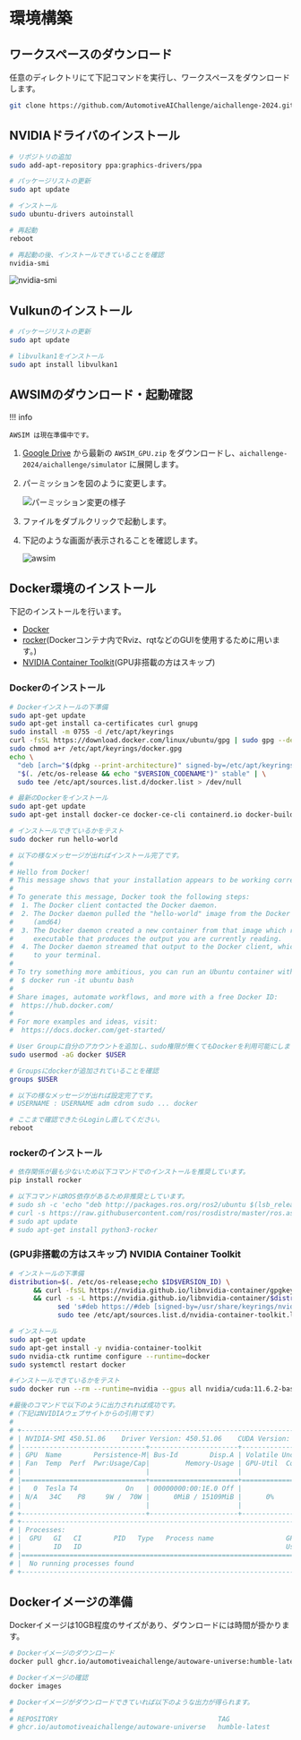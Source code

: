 # 環境構築

## ワークスペースのダウンロード

任意のディレクトリにて下記コマンドを実行し、ワークスペースをダウンロードします。

```bash
git clone https://github.com/AutomotiveAIChallenge/aichallenge-2024.git
```

## NVIDIAドライバのインストール

```bash
# リポジトリの追加
sudo add-apt-repository ppa:graphics-drivers/ppa

# パッケージリストの更新
sudo apt update

# インストール
sudo ubuntu-drivers autoinstall

# 再起動
reboot

# 再起動の後、インストールできていることを確認
nvidia-smi
```

![nvidia-smi](./images/installation/nvidia-smi.png)

## Vulkunのインストール

```bash
# パッケージリストの更新
sudo apt update

# libvulkan1をインストール
sudo apt install libvulkan1
```

## AWSIMのダウンロード・起動確認

!!! info

    AWSIM は現在準備中です。

1. [Google Drive](https://drive.google.com/drive/) から最新の `AWSIM_GPU.zip` をダウンロードし、`aichallenge-2024/aichallenge/simulator` に展開します。

2. パーミッションを図のように変更します。

   ![パーミッション変更の様子](./images/installation/permmision.png)

3. ファイルをダブルクリックで起動します。

4. 下記のような画面が表示されることを確認します。

   ![awsim](./images/installation/awsim.png)

## Docker環境のインストール

下記のインストールを行います。

- [Docker](https://docs.docker.com/engine/install/ubuntu/)
- [rocker](https://github.com/osrf/rocker)(Dockerコンテナ内でRviz、rqtなどのGUIを使用するために用います。)
- [NVIDIA Container Toolkit](https://docs.nvidia.com/datacenter/cloud-native/container-toolkit/install-guide.html)(GPU非搭載の方はスキップ)

### Dockerのインストール

```bash
# Dockerインストールの下準備
sudo apt-get update
sudo apt-get install ca-certificates curl gnupg
sudo install -m 0755 -d /etc/apt/keyrings
curl -fsSL https://download.docker.com/linux/ubuntu/gpg | sudo gpg --dearmor -o /etc/apt/keyrings/docker.gpg
sudo chmod a+r /etc/apt/keyrings/docker.gpg
echo \
  "deb [arch="$(dpkg --print-architecture)" signed-by=/etc/apt/keyrings/docker.gpg] https://download.docker.com/linux/ubuntu \
  "$(. /etc/os-release && echo "$VERSION_CODENAME")" stable" | \
  sudo tee /etc/apt/sources.list.d/docker.list > /dev/null

# 最新のDockerをインストール
sudo apt-get update
sudo apt-get install docker-ce docker-ce-cli containerd.io docker-buildx-plugin docker-compose-plugin

# インストールできているかをテスト
sudo docker run hello-world

# 以下の様なメッセージが出ればインストール完了です。
#
# Hello from Docker!
# This message shows that your installation appears to be working correctly.
#
# To generate this message, Docker took the following steps:
#  1. The Docker client contacted the Docker daemon.
#  2. The Docker daemon pulled the "hello-world" image from the Docker Hub.
#     (amd64)
#  3. The Docker daemon created a new container from that image which runs the
#     executable that produces the output you are currently reading.
#  4. The Docker daemon streamed that output to the Docker client, which sent it
#     to your terminal.
#
# To try something more ambitious, you can run an Ubuntu container with:
#  $ docker run -it ubuntu bash
#
# Share images, automate workflows, and more with a free Docker ID:
#  https://hub.docker.com/
#
# For more examples and ideas, visit:
#  https://docs.docker.com/get-started/

# User Groupに自分のアカウントを追加し、sudo権限が無くてもDockerを利用可能にします。
sudo usermod -aG docker $USER

# Groupsにdockerが追加されていることを確認
groups $USER

# 以下の様なメッセージが出れば設定完了です。
# USERNAME : USERNAME adm cdrom sudo ... docker

# ここまで確認できたらLoginし直してください。
reboot
```

### rockerのインストール

```bash
# 依存関係が最も少ないため以下コマンドでのインストールを推奨しています。
pip install rocker

# 以下コマンドはROS依存があるため非推奨としています。
# sudo sh -c 'echo "deb http://packages.ros.org/ros2/ubuntu $(lsb_release -sc) main" > /etc/apt/sources.list.d/ros2.list'
# curl -s https://raw.githubusercontent.com/ros/rosdistro/master/ros.asc | sudo apt-key add -
# sudo apt update
# sudo apt-get install python3-rocker
```

### (GPU非搭載の方はスキップ) NVIDIA Container Toolkit

```bash
# インストールの下準備
distribution=$(. /etc/os-release;echo $ID$VERSION_ID) \
      && curl -fsSL https://nvidia.github.io/libnvidia-container/gpgkey | sudo gpg --dearmor -o /usr/share/keyrings/nvidia-container-toolkit-keyring.gpg \
      && curl -s -L https://nvidia.github.io/libnvidia-container/$distribution/libnvidia-container.list | \
            sed 's#deb https://#deb [signed-by=/usr/share/keyrings/nvidia-container-toolkit-keyring.gpg] https://#g' | \
            sudo tee /etc/apt/sources.list.d/nvidia-container-toolkit.list

# インストール
sudo apt-get update
sudo apt-get install -y nvidia-container-toolkit
sudo nvidia-ctk runtime configure --runtime=docker
sudo systemctl restart docker

#インストールできているかをテスト
sudo docker run --rm --runtime=nvidia --gpus all nvidia/cuda:11.6.2-base-ubuntu20.04 nvidia-smi

#最後のコマンドで以下のように出力されれば成功です。
#（下記はNVIDIAウェブサイトからの引用です）
#
# +-----------------------------------------------------------------------------+
# | NVIDIA-SMI 450.51.06    Driver Version: 450.51.06    CUDA Version: 11.0     |
# |-------------------------------+----------------------+----------------------+
# | GPU  Name        Persistence-M| Bus-Id        Disp.A | Volatile Uncorr. ECC |
# | Fan  Temp  Perf  Pwr:Usage/Cap|         Memory-Usage | GPU-Util  Compute M. |
# |                               |                      |               MIG M. |
# |===============================+======================+======================|
# |   0  Tesla T4            On   | 00000000:00:1E.0 Off |                    0 |
# | N/A   34C    P8     9W /  70W |      0MiB / 15109MiB |      0%      Default |
# |                               |                      |                  N/A |
# +-------------------------------+----------------------+----------------------+
# +-----------------------------------------------------------------------------+
# | Processes:                                                                  |
# |  GPU   GI   CI        PID   Type   Process name                  GPU Memory |
# |        ID   ID                                                   Usage      |
# |=============================================================================|
# |  No running processes found                                                 |
# +-----------------------------------------------------------------------------+
```

## Dockerイメージの準備

Dockerイメージは10GB程度のサイズがあり、ダウンロードには時間が掛かります。

```bash
# Dockerイメージのダウンロード
docker pull ghcr.io/automotiveaichallenge/autoware-universe:humble-latest

# Dockerイメージの確認
docker images

# Dockerイメージがダウンロードできていれば以下のような出力が得られます。
#
# REPOSITORY                                        TAG                       IMAGE ID       CREATED         SIZE
# ghcr.io/automotiveaichallenge/autoware-universe   humble-latest             30c59f3fb415   13 days ago     8.84GB
```
